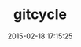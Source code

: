 ---
layout: post
title:  "gitcycle"
repo:   "winton/gitcycle"
date:   2015-02-18 17:15:25
gemurl: https://github.com/winton/gitcycle
---